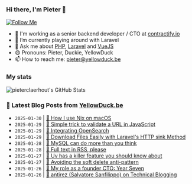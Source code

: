 ### Hi there, I'm Pieter 👋  
[![Follow Me](https://img.shields.io/github/followers/pieterclaerhout?label=Follow&style=social)](https://github.com/pieterclaerhout)

- 🏢 I'm working as a senior backend developer / CTO at [contractify.io](https://contractify.io)
- 🌱 I’m currently playing around with Laravel
- 💬 Ask me about [PHP](https://php.net), [Laravel](http://laravel.com) and [VueJS](https://vuejs.org)
- 😄 Pronouns: Pieter, Duckie, YellowDuck
- 📫 How to reach me: pieter@yellowduck.be

### My stats

![pieterclaerhout's GitHub Stats](https://github-readme-stats.vercel.app/api?username=pieterclaerhout&show_icons=true&count_private=true&line_height=40)

### 📩 Latest Blog Posts from [YellowDuck.be](https://www.yellowduck.be/)
<!-- BLOG-POST-LIST:START -->
- `2025-01-30` | [🔗 How I use Nix on macOS](https://www.yellowduck.be/posts/how-i-use-nix-on-macos)  
- `2025-01-29` | [🐥 Simple trick to validate a URL in JavaScript](https://www.yellowduck.be/posts/simple-trick-to-validate-a-url-in-javascript)  
- `2025-01-29` | [🔗 Integrating OpenSearch](https://www.yellowduck.be/posts/integrating-opensearch)  
- `2025-01-29` | [🔗 Download Files Easily with Laravel&#39;s HTTP sink Method](https://www.yellowduck.be/posts/download-files-easily-with-laravels-http-sink-method)  
- `2025-01-28` | [🔗 MySQL can do more than you think](https://www.yellowduck.be/posts/mysql-can-do-more-than-you-think)  
- `2025-01-28` | [🔗 Full text in RSS, please](https://www.yellowduck.be/posts/full-text-in-rss-please)  
- `2025-01-27` | [🔗 Uv has a killer feature you should know about](https://www.yellowduck.be/posts/uv-has-a-killer-feature-you-should-know-about)  
- `2025-01-27` | [🔗 Avoiding the soft delete anti-pattern](https://www.yellowduck.be/posts/avoiding-the-soft-delete-anti-pattern)  
- `2025-01-26` | [🔗 My role as a founder CTO: Year Seven](https://www.yellowduck.be/posts/my-role-as-a-founder-cto-year-seven)  
- `2025-01-26` | [🔗 antirez &lpar;Salvatore Sanfilippo&rpar; on Technical Blogging](https://www.yellowduck.be/posts/antirez-salvatore-sanfilippo-on-technical-blogging)  

<!-- BLOG-POST-LIST:END -->
